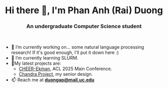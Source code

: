 <!--
**menamerai/menamerai** is a ✨ _special_ ✨ repository because its `README.md` (this file) appears on your GitHub profile.

Here are some ideas to get you started:

- 🔭 I’m currently working on ...
- 🌱 I’m currently learning ...
- 👯 I’m looking to collaborate on ...
- 🤔 I’m looking for help with ...
- 💬 Ask me about ...
- 📫 How to reach me: ...
- 😄 Pronouns: ...
- ⚡ Fun fact: ...
-->

<h1 align="center">Hi there 👋, I'm Phan Anh (Rai) Duong</h1>
<h3 align="center">An undergraduate Computer Science student</h3>
<br/>

- 🔭 I’m currently working on... some natural language processing research! If it's good enough, I'll put it down here :)
- 🌱 I’m currently learning SLURM.
- 🔬My latest projects are:
  - [CHEER-Ekman](https://arxiv.org/abs/2506.01047), ACL 2025 Main Conference.
  - [Chandra Project](https://github.com/menamerai/chandra-project), my senior design.
- 📫 Reach me at **[duongap@mail.uc.edu](mailto:duongap@mail.uc.edu)**
